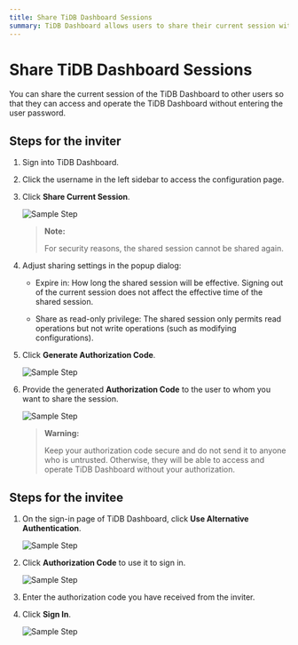 ```yaml
---
title: Share TiDB Dashboard Sessions
summary: TiDB Dashboard allows users to share their current session with others, eliminating the need for a user password. The inviter can generate an authorization code with specific sharing settings and provide it to the invitee. The invitee can then use the authorization code to sign in without a password.
---
```


# Share TiDB Dashboard Sessions

You can share the current session of the TiDB Dashboard to other users so that they can access and operate the TiDB Dashboard without entering the user password.

## Steps for the inviter

1. Sign into TiDB Dashboard.

2. Click the username in the left sidebar to access the configuration page.

3. Click **Share Current Session**.

   ![Sample Step](https://docs-download.pingcap.com/media/images/docs/dashboard/dashboard-session-share-settings-1-v650.png)

   > **Note:**
   >
   > For security reasons, the shared session cannot be shared again.

4. Adjust sharing settings in the popup dialog:

   - Expire in: How long the shared session will be effective. Signing out of the current session does not affect the effective time of the shared session.

   - Share as read-only privilege: The shared session only permits read operations but not write operations (such as modifying configurations).

5. Click **Generate Authorization Code**.

   ![Sample Step](https://docs-download.pingcap.com/media/images/docs/dashboard/dashboard-session-share-settings-2-v650.png)

6. Provide the generated **Authorization Code** to the user to whom you want to share the session.

   ![Sample Step](https://docs-download.pingcap.com/media/images/docs/dashboard/dashboard-session-share-settings-3-v650.png)

   > **Warning:**
   >
   > Keep your authorization code secure and do not send it to anyone who is untrusted. Otherwise, they will be able to access and operate TiDB Dashboard without your authorization.

## Steps for the invitee

1. On the sign-in page of TiDB Dashboard, click **Use Alternative Authentication**.

   ![Sample Step](https://docs-download.pingcap.com/media/images/docs/dashboard/dashboard-session-share-signin-1-v650.png)

2. Click **Authorization Code** to use it to sign in.

   ![Sample Step](https://docs-download.pingcap.com/media/images/docs/dashboard/dashboard-session-share-signin-2-v650.png)

3. Enter the authorization code you have received from the inviter.

4. Click **Sign In**.

   ![Sample Step](https://docs-download.pingcap.com/media/images/docs/dashboard/dashboard-session-share-signin-3-v650.png)
